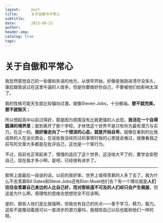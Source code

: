 ```yaml
---
layout:     post  
title:      关于自傲与平常心
subtitle:  
date:       2015-09-21  
author:  
header-img: 
catalog: true  
tags:
---
```


# 关于自傲和平常心

我忽然感觉自己的一些傻和失误的地方。从很早开始，好像是我刚进清华没多久，康彪跟我说过在这里牛逼的人很多，但是你要做好你自己，不要被他们给影响太深了。

我的性格可能天生就比较偏向过激，就像Steven Jobs，十分极端。**要不就完美，要不就毁灭**；

所以想起高中以前过得好，那是因为周围没有比我更强的人出现，**我活在一个自得圆满的境界里**；直到离开了那个学校，才体悟这个世界不是只有你为最有潜力与实力，在这一刻，**我好像走向了一个错误的心态，就是开始自卑**。就像在看到的比我成熟的人在谈论商业，在说些我没经历过的事情时我的心里就会难过，就像看我之前写的文章大多都是在批评自己，这也是一个笨行为。

不过，目前也正常起来了，慢慢的适应了这个世界，这没啥大不了的，要学会安慰自己，现在我才多小啊，是吧，已经很有进步了。

---- 

那照上面最后一段说的话，以前的我好笨，世界上值得羡慕的人多了去了，我为什么不去羡慕Bill Gates和Steve Jobs还有Elon Musk他们去？有一个理论就是**人们往往会羡慕自己身边的人比自己好，而对那些遥不可及的人们却只会产生佩服**，但这是为什么啊，用理性的思维去想想完全不应该啊。

是的，那些人他们是比我强啊，但我也有自己的优点——善于学习，精力，毅力。这些不是推动着我可以一直进步的源力量吗，我相信自己以后也能和他们一样的呀。